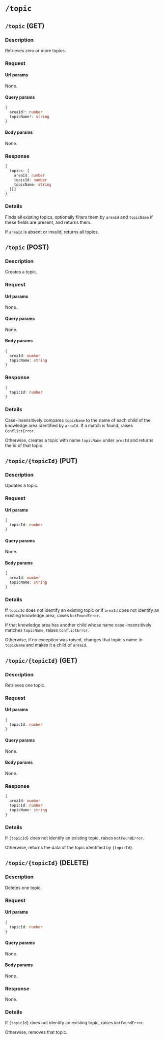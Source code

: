 # `/topic`

<!----------------------------------------------------------
-- GET method (many)
----------------------------------------------------------->

## `/topic` (GET)

### Description

Retrieves zero or more topics.

### Request

#### Url params

None.

#### Query params

```ts
{
  areaId?: number
  topicName?: string
}
```

#### Body params

None.

### Response

```ts
{
  topics: {
    areaId: number
    topicId: number
    topicName: string
  }[]
}
```

### Details

Finds all existing topics, optionally filters them by `areaId` and `topicName` if these fields are present, and returns them.

If `areaId` is absent or invalid, returns all topics.


<!----------------------------------------------------------
-- POST method 
----------------------------------------------------------->

## `/topic` (POST)

### Description

Creates a topic.

### Request

#### Url params

None.

#### Query params

None.

#### Body params

```ts
{
  areaId: number
  topicName: string
}
```

### Response

```ts
{
  topicId: number
}
```

### Details

Case-insensitively compares `topicName` to the name of each child of the knowledge area identified by `areaId`. If a match is found, raises `ConflictError`.

Otherwise, creates a topic with name `topicName` under `areaId` and returns the id of that topic.

<!----------------------------------------------------------
-- PUT method 
----------------------------------------------------------->

## `/topic/{topicId}` (PUT)

### Description

Updates a topic.

### Request

#### Url params

```ts
{
  topicId: number
}
```

#### Query params

None.

#### Body params

```ts
{
  areaId: number
  topicName: string
}
```

### Details

If `topicId` does not identify an existing topic or if `areaId` does not identify an existing knowledge area, raises `NotFoundError`.

If that knowledge area has another child whose name case-insensitively matches `topicName`, raises `ConflictError`.

Otherwise, if no exception was raised, changes that topic's name to `topicName` and makes it a child of `areaId`.

<!----------------------------------------------------------
-- GET method (single)
----------------------------------------------------------->

## `/topic/{topicId}` (GET)

### Description

Retrieves one topic.

### Request

#### Url params

```ts
{
  topicId: number
}
```

#### Query params

None.

#### Body params

None.

### Response

```ts
{
  areaId: number
  topicId: number
  topicName: string
}
```

### Details

If `{topicId}` does not identify an existing topic, raises `NotFoundError`.

Otherwise, returns the data of the topic identified by `{topicId}`.

<!----------------------------------------------------------
-- DELETE method (single)
----------------------------------------------------------->

## `/topic/{topicId}` (DELETE)

### Description

Deletes one topic.

### Request

#### Url params

```ts
{
  topicId: number
}
```

#### Query params

None.

#### Body params

None.

### Response

None.

### Details

If `{topicId}` does not identify an existing topic, raises `NotFoundError`.

Otherwise, removes that topic.